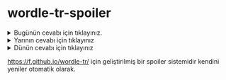 # wordle-tr-spoiler

<details>
  <summary>Bugünün cevabı için tıklayınız.</summary>
  <br>
    <b> kiliz </b>
</details>

<details>
  <summary>Yarının cevabı için tıklayınız</summary>
  <br>
   <b> estet </b>
</details>

<details>
  <summary>Dünün cevabı için tıklayınız </summary>
  <br>
  <b> gürsu </b>
</details>

https://f.github.io/wordle-tr/ için geliştirilmiş bir spoiler sistemidir kendini yeniler otomatik olarak.

